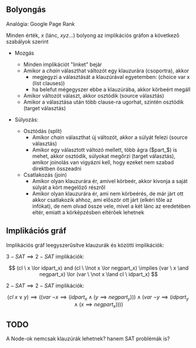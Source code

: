 ## Bolyongás

Analógia: Google Page Rank

Minden érték, $x$ (lánc, $xyz...$) bolyong az implikációs gráfon a következő szabályok szerint

- Mozgás 
  - Minden implikációt "linket" bejár 
  - Amikor a $chain$ választhat változót egy klauzurára (csoportra), akkor 
    - megjegyzi a választását a klauzúrával egyetemben: (choice var x (list clauses))
	- ha belefut mégegyszer ebbe a klauzúrába, akkor körbeért megáll
  - Amikor változót választ, akkor osztódik (source választás)
  - Amikor a választása után több clause-ra ugorhat, szintén osztódik (target választás)
 
- Súlyozás:
  - Osztódás (split)
	- Amikor $chain$ választhat új változót, akkor a súlyát felezi (source választás)
	- Amikor egy választott változó mellett, több ágra ($part_$) is mehet, akkor osztódik, súlyokat megőrzi 
    (target választás), amikor joinolás van vigyázni kell, hogy ezeket nem szabad direktben összeadni
  - Csatlakozás (join)
	- Amikor olyan klauzurára ér, amivel körbeér, akkor kivonja a saját súlyát a kört megelőző részről
	- Amikor olyan klauzurára ér, ami nem körbeérés, de már járt ott akkor csatlakozik ahhoz, ami 
	  először ott járt (elkéri tőle az infókat), de nem olvad össze vele, mivel a két lánc az eredetében
	  eltér, emiatt a körképzésben eltérőek lehetnek

## Implikációs gráf

Implikációs gráf leegyszerűsítve klauzurák és közötti implikációk:

$3-SAT \implies 2-SAT$ implikációk:

$$
(cl \ x \lor idpart_x) and (cl \ \lnot x \lor negpart_x) \implies 
(var \ x \and negpart_x) \lor (var \ \not x \land cl \ idpart_x)
$$

$2-SAT \implies 2-SAT$ implikációk:

$$
(cl \ x \lor y) \implies 
(
	(var \ \lnot x \implies (idpart_x \land (y \implies negpart_y))) 
	\land
	(var \ \lnot y \implies (idpart_y \land (x \implies negpart_x)))
)
$$

## TODO

A Node-ok nemcsak klauzúrák lehetnek? hanem SAT problémák is?
